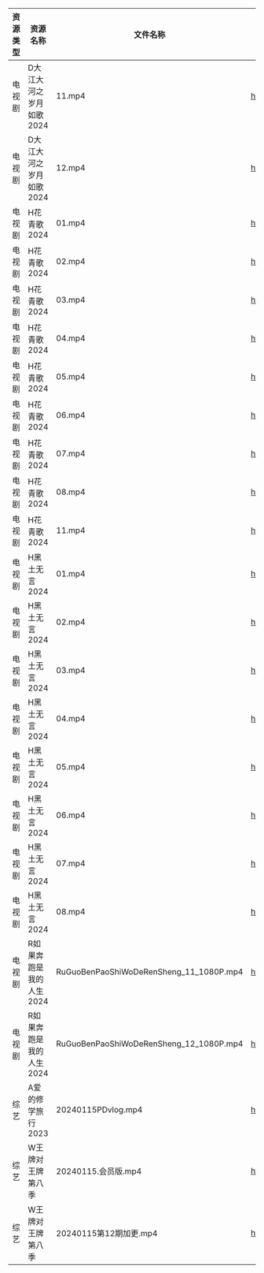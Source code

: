 | 资源类型 | 资源名称           | 文件名称                                    | 分享链接                                      | 更新时间                |
| ---- | -------------- | --------------------------------------- | ----------------------------------------- | ------------------- |
| 电视剧  | D大江大河之岁月如歌2024 | 11.mp4                                  | https://www.alipan.com/s/kk8XyVrxQx8      | 2024-01-16 09:20:03 |
| 电视剧  | D大江大河之岁月如歌2024 | 12.mp4                                  | https://www.alipan.com/s/kk8XyVrxQx8      | 2024-01-16 09:20:03 |
| 电视剧  | H花青歌2024       | 01.mp4                                  | https://www.alipan.com/s/fN4AxpAdDkx      | 2024-01-16 00:05:09 |
| 电视剧  | H花青歌2024       | 02.mp4                                  | https://www.alipan.com/s/fN4AxpAdDkx      | 2024-01-16 00:05:08 |
| 电视剧  | H花青歌2024       | 03.mp4                                  | https://www.alipan.com/s/fN4AxpAdDkx      | 2024-01-16 00:05:08 |
| 电视剧  | H花青歌2024       | 04.mp4                                  | https://www.alipan.com/s/fN4AxpAdDkx      | 2024-01-16 00:05:08 |
| 电视剧  | H花青歌2024       | 05.mp4                                  | https://www.alipan.com/s/fN4AxpAdDkx      | 2024-01-16 00:05:08 |
| 电视剧  | H花青歌2024       | 06.mp4                                  | https://www.alipan.com/s/fN4AxpAdDkx      | 2024-01-16 00:05:07 |
| 电视剧  | H花青歌2024       | 07.mp4                                  | https://www.alipan.com/s/fN4AxpAdDkx      | 2024-01-16 00:05:07 |
| 电视剧  | H花青歌2024       | 08.mp4                                  | https://www.alipan.com/s/fN4AxpAdDkx      | 2024-01-16 00:05:06 |
| 电视剧  | H花青歌2024       | 11.mp4                                  | https://www.alipan.com/s/fN4AxpAdDkx      | 2024-01-16 00:05:06 |
| 电视剧  | H黑土无言2024      | 01.mp4                                  | https://www.alipan.com/s/yUPrJTJ2EmF      | 2024-01-16 12:28:26 |
| 电视剧  | H黑土无言2024      | 02.mp4                                  | https://www.alipan.com/s/yUPrJTJ2EmF      | 2024-01-16 12:28:26 |
| 电视剧  | H黑土无言2024      | 03.mp4                                  | https://www.alipan.com/s/yUPrJTJ2EmF      | 2024-01-16 12:28:25 |
| 电视剧  | H黑土无言2024      | 04.mp4                                  | https://www.alipan.com/s/yUPrJTJ2EmF      | 2024-01-16 12:28:25 |
| 电视剧  | H黑土无言2024      | 05.mp4                                  | https://www.alipan.com/s/yUPrJTJ2EmF      | 2024-01-16 12:28:25 |
| 电视剧  | H黑土无言2024      | 06.mp4                                  | https://www.alipan.com/s/yUPrJTJ2EmF      | 2024-01-16 12:28:25 |
| 电视剧  | H黑土无言2024      | 07.mp4                                  | https://www.alipan.com/s/yUPrJTJ2EmF      | 2024-01-16 12:28:24 |
| 电视剧  | H黑土无言2024      | 08.mp4                                  | https://www.alipan.com/s/yUPrJTJ2EmF      | 2024-01-16 12:28:24 |
| 电视剧  | R如果奔跑是我的人生2024 | RuGuoBenPaoShiWoDeRenSheng_11_1080P.mp4 | https://www.alipan.com/s/p2ETRDrthPg      | 2024-01-16 00:05:19 |
| 电视剧  | R如果奔跑是我的人生2024 | RuGuoBenPaoShiWoDeRenSheng_12_1080P.mp4 | https://www.alipan.com/s/p2ETRDrthPg      | 2024-01-16 00:05:18 |
| 综艺   | A爱的修学旅行2023    | 20240115PDvlog.mp4                      | https://www.aliyundrive.com/s/EE9WNi94Ftz | 2024-01-16 00:05:34 |
| 综艺   | W王牌对王牌第八季      | 20240115.会员版.mp4                        | https://www.aliyundrive.com/s/msfoWynj5eP | 2024-01-16 00:06:15 |
| 综艺   | W王牌对王牌第八季      | 20240115第12期加更.mp4                      | https://www.aliyundrive.com/s/msfoWynj5eP | 2024-01-16 00:06:15 |
